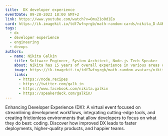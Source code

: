 ```yaml
---
title:  DX developer experience
eventDate: 09-28-2023 18:00 GMT+2
link: https://www.youtube.com/watch?v=Omu21o0d1Eo
card: https://ik.imagekit.io/tdf7wfnyrgb/math-random-cards/nikita_D-A4H8ZKC.png?updatedAt=1703766265249
tags:
  - dx
  - developer experience
  - engineering
  - devops
authors:
  - name: Nikita Galkin
    title: Software Engineer, System Architect, Node.js Tech Speaker
    about: Nikita has 15 years of overall experience in various areas of software development. He’s been a Node.js Tech Speaker at over 20 conferences, conveying the belief ‘software is easy, people are challenging.’ Nikita loves to develop a clean code using JavaScript/TypeScript, Node.js, Docker and AWS/GCP
    image: https://ik.imagekit.io/tdf7wfnyrgb/math-random-avatars/nikita-galkin_Nu8m1UhbIa.png?tr=w-200,h-200,fo-face
    links:
      - https://node.recipes
      - https://twitter.com/galk_in
      - https://www.facebook.com/nikita.galkin
      - https://speakerdeck.com/galkin/
---
```


Enhancing Developer Experience (DX): A virtual event focused on streamlining development workflows, integrating cutting-edge tools, and creating frictionless environments that allow developers to focus on what they do best: coding. Discover how improved DX leads to faster deployments, higher-quality products, and happier teams.

